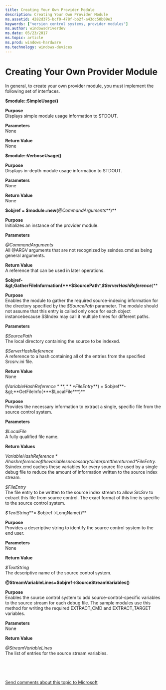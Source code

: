 ```yaml
---
title: Creating Your Own Provider Module
description: Creating Your Own Provider Module
ms.assetid: 4282d375-bcf0-478f-bb2f-a43dc50b09e3
keywords: ["version control systems, provider modules"]
ms.author: windowsdriverdev
ms.date: 05/23/2017
ms.topic: article
ms.prod: windows-hardware
ms.technology: windows-devices
---
```


# Creating Your Own Provider Module


In general, to create your own provider module, you must implement the following set of interfaces.

<span id="_module__SimpleUsage__"></span><span id="_module__simpleusage__"></span><span id="_MODULE__SIMPLEUSAGE__"></span>**$module::SimpleUsage()**  

<span id="Purpose"></span><span id="purpose"></span><span id="PURPOSE"></span>**Purpose**  
Displays simple module usage information to STDOUT.

<span id="Parameters"></span><span id="parameters"></span><span id="PARAMETERS"></span>**Parameters**  
None

<span id="Return_Value"></span><span id="return_value"></span><span id="RETURN_VALUE"></span>**Return Value**  
None

<span id="_module__VerboseUsage__"></span><span id="_module__verboseusage__"></span><span id="_MODULE__VERBOSEUSAGE__"></span>**$module::VerboseUsage()**  

<span id="Purpose"></span><span id="purpose"></span><span id="PURPOSE"></span>**Purpose**  
Displays in-depth module usage information to STDOUT.

<span id="Parameters"></span><span id="parameters"></span><span id="PARAMETERS"></span>**Parameters**  
None

<span id="Return_Value"></span><span id="return_value"></span><span id="RETURN_VALUE"></span>**Return Value**  
None

<span id="_objref____module__new__CommandArguments_"></span><span id="_objref____module__new__commandarguments_"></span><span id="_OBJREF____MODULE__NEW__COMMANDARGUMENTS_"></span>**$objref = $module::new(***@CommandArguments***)**  

<span id="Purpose"></span><span id="purpose"></span><span id="PURPOSE"></span>**Purpose**  
Initializes an instance of the provider module.

<span id="Parameters"></span><span id="parameters"></span><span id="PARAMETERS"></span>**Parameters**  

<span id="_CommandArguments"></span><span id="_commandarguments"></span><span id="_COMMANDARGUMENTS"></span>*@CommandArguments*  
All @ARGV arguments that are not recognized by ssindex.cmd as being general arguments.

<span id="Return_Value"></span><span id="return_value"></span><span id="RETURN_VALUE"></span>**Return Value**  
A reference that can be used in later operations.

<span id="_objref-_GatherFileInformation__SourcePath__ServerHashReference_"></span><span id="_objref-_gatherfileinformation__sourcepath__serverhashreference_"></span><span id="_OBJREF-_GATHERFILEINFORMATION__SOURCEPATH__SERVERHASHREFERENCE_"></span>**$objref-&gt;GatherFileInformation(***$SourcePath***,***$ServerHashReference***)**  

<span id="Purpose"></span><span id="purpose"></span><span id="PURPOSE"></span>**Purpose**  
Enables the module to gather the required source-indexing information for the directory specified by the *$SourcePath* parameter. The module should not assume that this entry is called only once for each object instancebecause SSIndex may call it multiple times for different paths.

<span id="Parameters"></span><span id="parameters"></span><span id="PARAMETERS"></span>**Parameters**  

<span id="_SourcePath"></span><span id="_sourcepath"></span><span id="_SOURCEPATH"></span>*$SourcePath*  
The local directory containing the source to be indexed.

<span id="_ServerHashReference"></span><span id="_serverhashreference"></span><span id="_SERVERHASHREFERENCE"></span>*$ServerHashReference*  
A reference to a hash containing all of the entries from the specified Srcsrv.ini file.

<span id="Return_Value"></span><span id="return_value"></span><span id="RETURN_VALUE"></span>**Return Value**  
None

<span id="__VariableHashReference__FileEntry_____objref-_GetFileInfo__LocalFile_"></span><span id="__variablehashreference__fileentry_____objref-_getfileinfo__localfile_"></span><span id="__VARIABLEHASHREFERENCE__FILEENTRY_____OBJREF-_GETFILEINFO__LOCALFILE_"></span>**(***$VariableHashReference***,***$FileEntry***) = $objref**-&gt;**GetFileInfo(***$LocalFile***)**  

<span id="Purpose"></span><span id="purpose"></span><span id="PURPOSE"></span>**Purpose**  
Provides the necessary information to extract a single, specific file from the source control system.

<span id="Parameters"></span><span id="parameters"></span><span id="PARAMETERS"></span>**Parameters**  

<span id="_LocalFile"></span><span id="_localfile"></span><span id="_LOCALFILE"></span>*$LocalFile*  
A fully qualified file name.

<span id="Return_Values"></span><span id="return_values"></span><span id="RETURN_VALUES"></span>**Return Values**  

<span id="_VariableHashReference"></span><span id="_variablehashreference"></span><span id="_VARIABLEHASHREFERENCE"></span>*$VariableHashReference*  
A hash reference of the variables necessary to interpret the returned *$FileEntry*. Ssindex.cmd caches these variables for every source file used by a single debug file to reduce the amount of information written to the source index stream.

<span id="_FileEntry"></span><span id="_fileentry"></span><span id="_FILEENTRY"></span>*$FileEntry*  
The file entry to be written to the source index stream to allow SrcSrv to extract this file from source control. The exact format of this line is specific to the source control system.

<span id="_TextString___objref-_LongName__"></span><span id="_textstring___objref-_longname__"></span><span id="_TEXTSTRING___OBJREF-_LONGNAME__"></span>*$TextString***= $objref-&gt;LongName()**  

<span id="Purpose"></span><span id="purpose"></span><span id="PURPOSE"></span>**Purpose**  
Provides a descriptive string to identify the source control system to the end user.

<span id="Parameters"></span><span id="parameters"></span><span id="PARAMETERS"></span>**Parameters**  
None

<span id="Return_Value"></span><span id="return_value"></span><span id="RETURN_VALUE"></span>**Return Value**  

<span id="_TextString"></span><span id="_textstring"></span><span id="_TEXTSTRING"></span>*$TextString*  
The descriptive name of the source control system.

<span id="_StreamVariableLines__objref-_SourceStreamVariables__"></span><span id="_streamvariablelines__objref-_sourcestreamvariables__"></span><span id="_STREAMVARIABLELINES__OBJREF-_SOURCESTREAMVARIABLES__"></span>**@StreamVariableLines=$objref-&gt;SourceStreamVariables()**  

<span id="Purpose"></span><span id="purpose"></span><span id="PURPOSE"></span>**Purpose**  
Enables the source control system to add source-control-specific variables to the source stream for each debug file. The sample modules use this method for writing the required EXTRACT\_CMD and EXTRACT\_TARGET variables.

<span id="Parameters"></span><span id="parameters"></span><span id="PARAMETERS"></span>**Parameters**  
None

<span id="Return_Value"></span><span id="return_value"></span><span id="RETURN_VALUE"></span>**Return Value**  

<span id="_StreamVariableLines"></span><span id="_streamvariablelines"></span><span id="_STREAMVARIABLELINES"></span>*@StreamVariableLines*  
The list of entries for the source stream variables.

 

 

[Send comments about this topic to Microsoft](mailto:wsddocfb@microsoft.com?subject=Documentation%20feedback%20[debugger\debugger]:%20Creating%20Your%20Own%20Provider%20Module%20%20RELEASE:%20%285/15/2017%29&body=%0A%0APRIVACY%20STATEMENT%0A%0AWe%20use%20your%20feedback%20to%20improve%20the%20documentation.%20We%20don't%20use%20your%20email%20address%20for%20any%20other%20purpose,%20and%20we'll%20remove%20your%20email%20address%20from%20our%20system%20after%20the%20issue%20that%20you're%20reporting%20is%20fixed.%20While%20we're%20working%20to%20fix%20this%20issue,%20we%20might%20send%20you%20an%20email%20message%20to%20ask%20for%20more%20info.%20Later,%20we%20might%20also%20send%20you%20an%20email%20message%20to%20let%20you%20know%20that%20we've%20addressed%20your%20feedback.%0A%0AFor%20more%20info%20about%20Microsoft's%20privacy%20policy,%20see%20http://privacy.microsoft.com/default.aspx. "Send comments about this topic to Microsoft")




